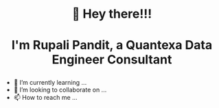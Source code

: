 #   <p align="center">            👋 Hey there!!! </p>
#   <p align="center"> I'm Rupali Pandit, a Quantexa Data Engineer Consultant</p>
- 🌱 I’m currently learning ...
- 💞️ I’m looking to collaborate on ...
- 📫 How to reach me ...

<!---
rupspan28995/rupspan28995 is a ✨ special ✨ repository because its `README.md` (this file) appears on your GitHub profile.
You can click the Preview link to take a look at your changes.
--->
